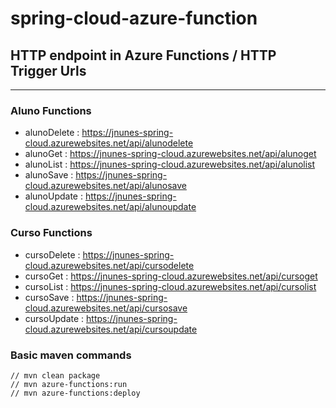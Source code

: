 # spring-cloud-azure-function

## HTTP endpoint in Azure Functions / HTTP Trigger Urls

----
### Aluno Functions
* alunoDelete : https://jnunes-spring-cloud.azurewebsites.net/api/alunodelete
* alunoGet : https://jnunes-spring-cloud.azurewebsites.net/api/alunoget
* alunoList : https://jnunes-spring-cloud.azurewebsites.net/api/alunolist
* alunoSave : https://jnunes-spring-cloud.azurewebsites.net/api/alunosave
* alunoUpdate : https://jnunes-spring-cloud.azurewebsites.net/api/alunoupdate

### Curso Functions
* cursoDelete : https://jnunes-spring-cloud.azurewebsites.net/api/cursodelete
* cursoGet : https://jnunes-spring-cloud.azurewebsites.net/api/cursoget
* cursoList : https://jnunes-spring-cloud.azurewebsites.net/api/cursolist
* cursoSave : https://jnunes-spring-cloud.azurewebsites.net/api/cursosave
* cursoUpdate : https://jnunes-spring-cloud.azurewebsites.net/api/cursoupdate

### Basic maven commands
    // mvn clean package
    // mvn azure-functions:run
    // mvn azure-functions:deploy